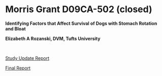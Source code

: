 **Morris Grant D09CA-502 (closed)**
===================================

**Identifying Factors that Affect Survival of Dogs with Stomach Rotation
and Bloat**

**Elizabeth A Rozanski, DVM, Tufts University**

 

[Study Update
Report](http://www.samoyedhealthfoundation.com/research/current-research-studies/d09ca-502)

[Final
Report](http://www.samoyedhealthfoundation.com/research/current-research-studies/dc09ca-502-final-report)

